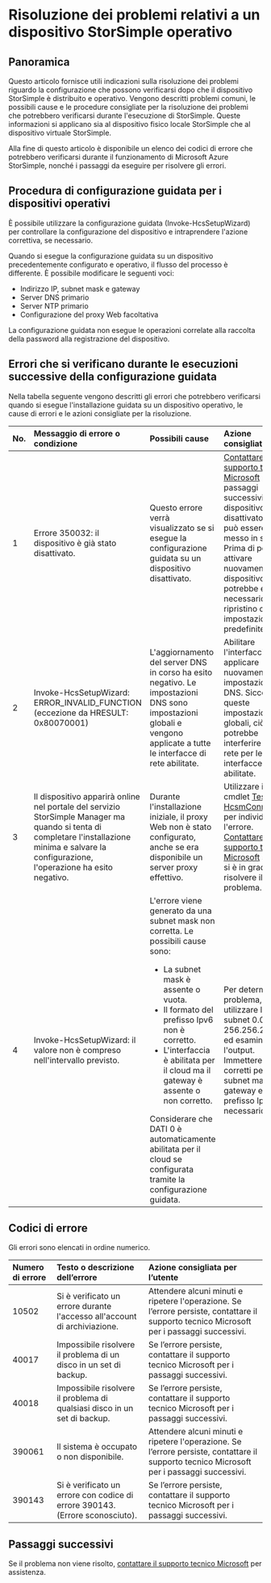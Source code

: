 <properties 
   pageTitle="Risoluzione dei problemi relativi a un dispositivo StorSimple operativo"
   description="Viene descritto come diagnosticare e correggere gli errori che si verificano su un dispositivo StorSimple operativo."
   services="storsimple"
   documentationCenter="NA"
   authors="SharS"
   manager="adinah"
   editor="tysonn" />
<tags 
   ms.service="storsimple"
   ms.devlang="NA"
   ms.topic="article"
   ms.tgt_pltfrm="NA"
   ms.workload="TBD"
   ms.date="07/28/2015"
   ms.author="v-sharos" />

# Risoluzione dei problemi relativi a un dispositivo StorSimple operativo

## Panoramica

Questo articolo fornisce utili indicazioni sulla risoluzione dei problemi riguardo la configurazione che possono verificarsi dopo che il dispositivo StorSimple è distribuito e operativo. Vengono descritti problemi comuni, le possibili cause e le procedure consigliate per la risoluzione dei problemi che potrebbero verificarsi durante l'esecuzione di StorSimple. Queste informazioni si applicano sia al dispositivo fisico locale StorSimple che al dispositivo virtuale StorSimple.

Alla fine di questo articolo è disponibile un elenco dei codici di errore che potrebbero verificarsi durante il funzionamento di Microsoft Azure StorSimple, nonché i passaggi da eseguire per risolvere gli errori.

## Procedura di configurazione guidata per i dispositivi operativi

È possibile utilizzare la configurazione guidata (Invoke-HcsSetupWizard) per controllare la configurazione del dispositivo e intraprendere l'azione correttiva, se necessario.

Quando si esegue la configurazione guidata su un dispositivo precedentemente configurato e operativo, il flusso del processo è differente. È possibile modificare le seguenti voci:

- Indirizzo IP, subnet mask e gateway
- Server DNS primario
- Server NTP primario
- Configurazione del proxy Web facoltativa

La configurazione guidata non esegue le operazioni correlate alla raccolta della password alla registrazione del dispositivo.

## Errori che si verificano durante le esecuzioni successive della configurazione guidata

Nella tabella seguente vengono descritti gli errori che potrebbero verificarsi quando si esegue l'installazione guidata su un dispositivo operativo, le cause di errori e le azioni consigliate per la risoluzione.

| No. | Messaggio di errore o condizione | Possibili cause | Azione consigliata |
|:--- |:-------------------------- |:--------------- |:------------------ |
| 1 | Errore 350032: il dispositivo è già stato disattivato. | Questo errore verrà visualizzato se si esegue la configurazione guidata su un dispositivo disattivato. | [Contattare il supporto tecnico Microsoft](https://msdn.microsoft.com/library/azure/dn757750.aspx) per i passaggi successivi. Un dispositivo disattivato non può essere messo in servizio. Prima di poter attivare nuovamente il dispositivo, potrebbe essere necessario un ripristino delle impostazioni predefinite. |
| 2 | Invoke-HcsSetupWizard: ERROR\_INVALID\_FUNCTION (eccezione da HRESULT: 0x80070001) | L'aggiornamento del server DNS in corso ha esito negativo. Le impostazioni DNS sono impostazioni globali e vengono applicate a tutte le interfacce di rete abilitate. | Abilitare l'interfaccia e applicare nuovamente le impostazioni DNS. Siccome queste impostazioni sono globali, ciò potrebbe interferire con la rete per le altre interfacce abilitate. |
| 3 | Il dispositivo apparirà online nel portale del servizio StorSimple Manager ma quando si tenta di completare l'installazione minima e salvare la configurazione, l'operazione ha esito negativo. | Durante l'installazione iniziale, il proxy Web non è stato configurato, anche se era disponibile un server proxy effettivo. | Utilizzare il cmdlet [Test-HcsmConnection](https://msdn.microsoft.com/library/azure/eedae62d-0957-4005-b346-9248724f90e0#sec05) per individuare l'errore. [Contattare il supporto tecnico Microsoft](https://msdn.microsoft.com/library/azure/dn757750.aspx) se non si è in grado di risolvere il problema. |
| 4 | Invoke-HcsSetupWizard: il valore non è compreso nell'intervallo previsto. | L'errore viene generato da una subnet mask non corretta. Le possibili cause sono: <ul><li> La subnet mask è assente o vuota.</li><li>Il formato del prefisso Ipv6 non è corretto.</li><li>L'interfaccia è abilitata per il cloud ma il gateway è assente o non corretto.</li></ul>Considerare che DATI 0 è automaticamente abilitata per il cloud se configurata tramite la configurazione guidata. | Per determinare il problema, utilizzare la subnet 0.0.0.0 o 256.256.256.256 ed esaminare l'output. Immettere i valori corretti per la subnet mask, un gateway e un prefisso Ipv6, se necessario. |
 
## Codici di errore

Gli errori sono elencati in ordine numerico.

|Numero di errore|Testo o descrizione dell’errore|Azione consigliata per l’utente|
|:---|:---|:---|
|10502|Si è verificato un errore durante l'accesso all'account di archiviazione.|Attendere alcuni minuti e ripetere l'operazione. Se l’errore persiste, contattare il supporto tecnico Microsoft per i passaggi successivi.|
|40017|Impossibile risolvere il problema di un disco in un set di backup.|Se l’errore persiste, contattare il supporto tecnico Microsoft per i passaggi successivi.|
|40018|Impossibile risolvere il problema di qualsiasi disco in un set di backup.|Se l’errore persiste, contattare il supporto tecnico Microsoft per i passaggi successivi.|
|390061|Il sistema è occupato o non disponibile.|Attendere alcuni minuti e ripetere l'operazione. Se l’errore persiste, contattare il supporto tecnico Microsoft per i passaggi successivi.|
|390143|Si è verificato un errore con codice di errore 390143. (Errore sconosciuto).|Se l’errore persiste, contattare il supporto tecnico Microsoft per i passaggi successivi.|

## Passaggi successivi

Se il problema non viene risolto, [contattare il supporto tecnico Microsoft](https://msdn.microsoft.com/library/azure/dn757750.aspx) per assistenza.

<!---HONumber=July15_HO5-->